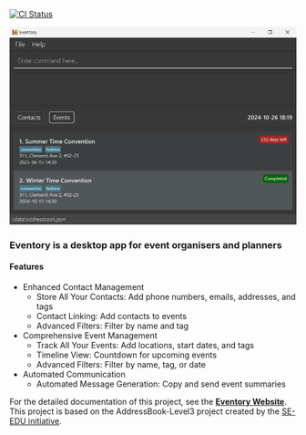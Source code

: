 [![CI Status](https://github.com/AY2425S1-CS2103T-T12-1/tp/workflows/Java%20CI/badge.svg)](https://github.com/AY2425S1-CS2103T-T12-1/tp/actions)

![Ui](docs/images/Ui.png)

### **Eventory** is a desktop app for event organisers and planners
#### Features
* Enhanced Contact Management
  * Store All Your Contacts: Add phone numbers, emails, addresses, and tags
  * Contact Linking: Add contacts to events
  * Advanced Filters: Filter by name and tag
* Comprehensive Event Management
  * Track All Your Events: Add locations, start dates, and tags
  * Timeline View: Countdown for upcoming events
  * Advanced Filters: Filter by name, tag, or date
* Automated Communication
  * Automated Message Generation: Copy and send event summaries

For the detailed documentation of this project, see the **[Eventory Website](https://ay2425s1-cs2103t-t12-1.github.io/tp/)**. <br>
This project is based on the AddressBook-Level3 project created by the [SE-EDU initiative](https://se-education.org).
